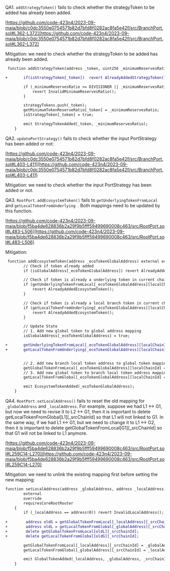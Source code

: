 QA1. ``addStrategyToken()`` fails to check whether the strategyToken to be added has already been added. 

[https://github.com/code-423n4/2023-09-maia/blob/c0dc3550e0754571b82d7bfd8f0282ac8fa5e42f/src/BranchPort.sol#L362-L372](https://github.com/code-423n4/2023-09-maia/blob/c0dc3550e0754571b82d7bfd8f0282ac8fa5e42f/src/BranchPort.sol#L362-L372)

Mitigation: we need to check whether the strategyToken to be added has already been added. 

```diff
 function addStrategyToken(address _token, uint256 _minimumReservesRatio) external override requiresCoreRouter {

+       if(isStrategyToken[_token])  revert AlreadyAddedStrategyToken();

        if (_minimumReservesRatio >= DIVISIONER || _minimumReservesRatio < MIN_RESERVE_RATIO) {
            revert InvalidMinimumReservesRatio();
        }

        strategyTokens.push(_token);
        getMinimumTokenReserveRatio[_token] = _minimumReservesRatio;
        isStrategyToken[_token] = true;

        emit StrategyTokenAdded(_token, _minimumReservesRatio);
    }
```

QA2. ``updatePortStrategy()`` fails to check whether the input PortStrategy has been added or not:

[https://github.com/code-423n4/2023-09-maia/blob/c0dc3550e0754571b82d7bfd8f0282ac8fa5e42f/src/BranchPort.sol#L403-L411](https://github.com/code-423n4/2023-09-maia/blob/c0dc3550e0754571b82d7bfd8f0282ac8fa5e42f/src/BranchPort.sol#L403-L411)

Mitigation: we need to check whether the input PortStrategy has been added or not. 

QA3. ``RootPort.addEcosystemToken()`` fails to ``getUnderlyingTokenFromLocal`` and ``getLocalTokenFromUnderlying ``. Both mappings need to be updated by this function.

[https://github.com/code-423n4/2023-09-maia/blob/f5ba4de628836b2a29f9b5fff59499690008c463/src/RootPort.sol#L483-L506](https://github.com/code-423n4/2023-09-maia/blob/f5ba4de628836b2a29f9b5fff59499690008c463/src/RootPort.sol#L483-L506)

Mitigation:

```diff
 function addEcosystemToken(address _ecoTokenGlobalAddress) external override onlyOwner {
        // Check if token already added
        if (isGlobalAddress[_ecoTokenGlobalAddress]) revert AlreadyAddedEcosystemToken();

        // Check if token is already a underlying token in current chain
        if (getUnderlyingTokenFromLocal[_ecoTokenGlobalAddress][localChainId] != address(0)) {
            revert AlreadyAddedEcosystemToken();
        }

        // Check if token is already a local branch token in current chain
        if (getLocalTokenFromUnderlying[_ecoTokenGlobalAddress][localChainId] != address(0)) {
            revert AlreadyAddedEcosystemToken();
        }

        // Update State
        // 1. Add new global token to global address mapping
        isGlobalAddress[_ecoTokenGlobalAddress] = true;

+       getUnderlyingTokenFromLocal[_ecoTokenGlobalAddress][localChainId] = _ecoTokenGlobalAddress;
+       getLocalTokenFromUnderlying[_ecoTokenGlobalAddress][localChainId] = _ecoTokenGlobalAddress;


        // 2. Add new branch local token address to global token mapping
        getGlobalTokenFromLocal[_ecoTokenGlobalAddress][localChainId] = _ecoTokenGlobalAddress;
        // 3. Add new global token to branch local token address mapping
        getLocalTokenFromGlobal[_ecoTokenGlobalAddress][localChainId] = _ecoTokenGlobalAddress;

        emit EcosystemTokenAdded(_ecoTokenGlobalAddress);
    }
```

QA4. ``RootPort.setLocalAddress()`` fails to reset the old mapping for ``_globalAddress`` and ``_localAddress``. For example, suppose we had L1 <-> G1, but now we need to revise it to L2 <-> G1, then it is important to delete  getLocalTokenFromGlobal[L1][_srcChainId] so that L1 will not linked to G1.
In the same way, if we had L1 <-> G1, but we need to change it to L1 <-> G2, then it is important to delete getGlobalTokenFromLocal[G1][_srcChainId] so that G1 will not be linked to L1 anymore.  

[https://github.com/code-423n4/2023-09-maia/blob/f5ba4de628836b2a29f9b5fff59499690008c463/src/RootPort.sol#L259C14-L270](https://github.com/code-423n4/2023-09-maia/blob/f5ba4de628836b2a29f9b5fff59499690008c463/src/RootPort.sol#L259C14-L270)

Mitigation: we need to unlink the existing mapping first before setting the new mapping: 

```diff
function setLocalAddress(address _globalAddress, address _localAddress, uint256 _srcChainId)
        external
        override
        requiresCoreRootRouter
    {
        if (_localAddress == address(0)) revert InvalidLocalAddress();
        
+        address oldG = getGlobalTokenFromLocal[_localAddress][_srcChainId];
+        address oldL = getLocalTokenFromGlobal[_globalAddress][_srcChainId];
+        delete getGlobalTokenFromLocal[oldL][_srcChainId]; 
+        delete getLocalTokenFromGlobal[oldG][_srcChainId];

        getGlobalTokenFromLocal[_localAddress][_srcChainId] = _globalAddress;
        getLocalTokenFromGlobal[_globalAddress][_srcChainId] = _localAddress;

        emit GlobalTokenAdded(_localAddress, _globalAddress, _srcChainId);
    }
```
